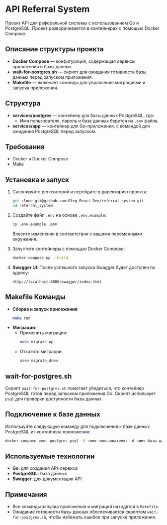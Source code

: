 
# API Referral System

Проект API для реферальной системы с использованием Go и PostgreSQL. Проект разворачивается в контейнерах с помощью Docker Compose.

## Описание структуры проекта

- **Docker Compose** — конфигурация, содержащая сервисы приложения и базы данных.
- **wait-for-postgres.sh** — скрипт для ожидания готовности базы данных перед запуском приложения.
- **Makefile** — включает команды для управления миграциями и запуска приложения.

## Структура

- **services/postgres** — контейнер для базы данных PostgreSQL, где:
  - Имя пользователя, пароль и база данных берутся из `.env` файла.
- **services/app** — контейнер для Go-приложения, с командой для ожидания PostgreSQL перед запуском.

## Требования

- Docker и Docker Compose
- Make

## Установка и запуск

1. Склонируйте репозиторий и перейдите в директорию проекта:
   ```bash
   git clone git@github.com:Oleg-React-Dev/referral_system.git
   cd referral_system
   ```

2. Создайте файл `.env` на основе `.env.example`:
   ```bash
   cp .env.example .env
   ```
   Внесите изменения в соответствии с вашими переменными окружения.

3. Запустите контейнеры с помощью Docker Compose:
   ```bash
   docker-compose up --build
   ```

4. **Swagger UI**: После успешного запуска Swagger будет доступен по адресу:
   ```
   http://localhost:8080/swagger/index.html
   ```

## Makefile Команды

- **Сборка и запуск приложения**:
  ```bash
  make run
  ```
- **Миграции**:
  - Применить миграции:
    ```bash
    make migrate_up
    ```
  - Откатить миграции:
    ```bash
    make migrate_down
    ```

## wait-for-postgres.sh

Скрипт `wait-for-postgres.sh` помогает убедиться, что контейнер PostgreSQL готов перед запуском приложения Go. Скрипт использует `psql` для проверки доступности базы данных.

## Подключение к базе данных

Используйте следующую команду для подключения к базе данных PostgreSQL из контейнера приложения:
```bash
docker-compose exec postgres psql -U <имя пользователя> -d <имя базы данных>
```

## Используемые технологии

- **Go**: для создания API-сервиса
- **PostgreSQL**: база данных
- **Swagger**: для документации API

## Примечания

- Все команды запуска приложения и миграций находятся в `Makefile`.
- Ожидание готовности базы данных обеспечивается скриптом `wait-for-postgres.sh`, чтобы избежать ошибок при запуске приложения.
